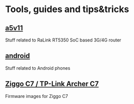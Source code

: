 # Tools, guides and tips&tricks

## [a5v11](a5v11) 

Stuff related to RaLink RT5350 SoC based 3G/4G router

## [android](android) 

Stuff related to Android phones

## [Ziggo C7 / TP-Link Archer C7](ziggo_c7) 

Firmware images for Ziggo C7
